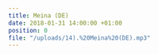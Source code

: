 ```yaml
---
title: Meina (DE)
date: 2018-01-31 14:00:00 +01:00
position: 0
file: "/uploads/14).%20Meina%20(DE).mp3"
---
```


